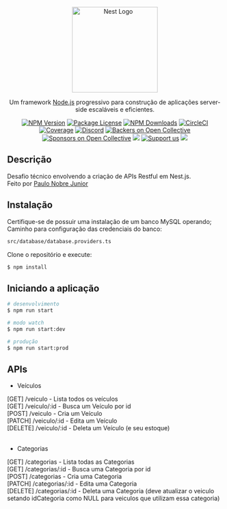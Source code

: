 <p align="center">
  <a href="http://nestjs.com/" target="blank"><img src="https://nestjs.com/img/logo-small.svg" width="200" alt="Nest Logo" /></a>
</p>

[circleci-image]: https://img.shields.io/circleci/build/github/nestjs/nest/master?token=abc123def456
[circleci-url]: https://circleci.com/gh/nestjs/nest

  <p align="center">Um framework <a href="http://nodejs.org" target="_blank">Node.js</a> progressivo para construção de aplicações server-side escaláveis e eficientes.</p>
    <p align="center">
<a href="https://www.npmjs.com/~nestjscore" target="_blank"><img src="https://img.shields.io/npm/v/@nestjs/core.svg" alt="NPM Version" /></a>
<a href="https://www.npmjs.com/~nestjscore" target="_blank"><img src="https://img.shields.io/npm/l/@nestjs/core.svg" alt="Package License" /></a>
<a href="https://www.npmjs.com/~nestjscore" target="_blank"><img src="https://img.shields.io/npm/dm/@nestjs/common.svg" alt="NPM Downloads" /></a>
<a href="https://circleci.com/gh/nestjs/nest" target="_blank"><img src="https://img.shields.io/circleci/build/github/nestjs/nest/master" alt="CircleCI" /></a>
<a href="https://coveralls.io/github/nestjs/nest?branch=master" target="_blank"><img src="https://coveralls.io/repos/github/nestjs/nest/badge.svg?branch=master#9" alt="Coverage" /></a>
<a href="https://discord.gg/G7Qnnhy" target="_blank"><img src="https://img.shields.io/badge/discord-online-brightgreen.svg" alt="Discord"/></a>
<a href="https://opencollective.com/nest#backer" target="_blank"><img src="https://opencollective.com/nest/backers/badge.svg" alt="Backers on Open Collective" /></a>
<a href="https://opencollective.com/nest#sponsor" target="_blank"><img src="https://opencollective.com/nest/sponsors/badge.svg" alt="Sponsors on Open Collective" /></a>
  <a href="https://paypal.me/kamilmysliwiec" target="_blank"><img src="https://img.shields.io/badge/Donate-PayPal-ff3f59.svg"/></a>
    <a href="https://opencollective.com/nest#sponsor"  target="_blank"><img src="https://img.shields.io/badge/Support%20us-Open%20Collective-41B883.svg" alt="Support us"></a>
  <a href="https://twitter.com/nestframework" target="_blank"><img src="https://img.shields.io/twitter/follow/nestframework.svg?style=social&label=Follow"></a>
</p>
  <!--[![Backers on Open Collective](https://opencollective.com/nest/backers/badge.svg)](https://opencollective.com/nest#backer)
  [![Sponsors on Open Collective](https://opencollective.com/nest/sponsors/badge.svg)](https://opencollective.com/nest#sponsor)-->

## Descrição

Desafio técnico envolvendo a criação de APIs Restful em Nest.js. <br />
Feito por [Paulo Nobre Junior](https://github.com/juniorcodexx)

## Instalação

Certifique-se de possuir uma instalação de um banco MySQL operando; <br />
Caminho para configuração das credenciais do banco: <br />

```bash
src/database/database.providers.ts
```

Clone o repositório e execute: 
```bash
$ npm install
```

## Iniciando a aplicação

```bash
# desenvolvimento
$ npm run start

# modo watch
$ npm run start:dev

# produção
$ npm run start:prod
```

## APIs

- Veículos 

[GET]    /veiculo 		- Lista todos os veículos <br />
[GET] 	 /veiculo/:id 	- Busca um Veículo por id <br />
[POST] 	 /veiculo 		- Cria um Veículo <br />
[PATCH]  /veiculo/:id 	- Edita um Veículo <br />
[DELETE] /veiculo/:id	- Deleta um Veículo (e seu estoque) <br /> <br />

- Categorias

[GET] 	 /categorias 		- Lista todas as Categorias <br />
[GET] 	 /categorias/:id 	- Busca uma Categoria por id <br />
[POST] 	 /categorias 		- Cria uma Categoria <br />
[PATCH]  /categorias/:id 	- Edita uma Categoria <br />
[DELETE] /categorias/:id	- Deleta uma Categoria (deve atualizar o veiculo setando idCategoria como NULL para veiculos que utilizam essa categoria) <br />